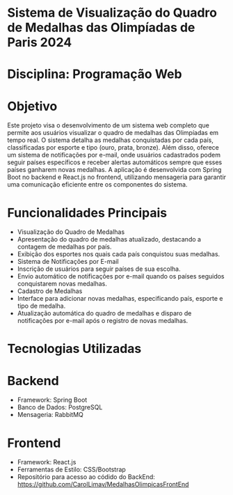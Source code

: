 # Sistema de Visualização do Quadro de Medalhas das Olimpíadas de Paris 2024

# Disciplina: Programação Web

# Objetivo
Este projeto visa o desenvolvimento de um sistema web completo que permite aos usuários visualizar o quadro de medalhas das Olimpíadas em tempo real. O sistema detalha as medalhas conquistadas por cada país, classificadas por esporte e tipo (ouro, prata, bronze). Além disso, oferece um sistema de notificações por e-mail, onde usuários cadastrados podem seguir países específicos e receber alertas automáticos sempre que esses países ganharem novas medalhas. A aplicação é desenvolvida com Spring Boot no backend e React.js no frontend, utilizando mensageria para garantir uma comunicação eficiente entre os componentes do sistema.

# Funcionalidades Principais
- Visualização do Quadro de Medalhas
- Apresentação do quadro de medalhas atualizado, destacando a contagem de medalhas por país.
- Exibição dos esportes nos quais cada país conquistou suas medalhas.
- Sistema de Notificações por E-mail
- Inscrição de usuários para seguir países de sua escolha.
- Envio automático de notificações por e-mail quando os países seguidos conquistarem novas medalhas.
- Cadastro de Medalhas
- Interface para adicionar novas medalhas, especificando país, esporte e tipo de medalha.
- Atualização automática do quadro de medalhas e disparo de notificações por e-mail após o registro de novas medalhas.

# Tecnologias Utilizadas

# Backend 
- Framework: Spring Boot
- Banco de Dados: PostgreSQL
- Mensageria: RabbitMQ

# Frontend
- Framework: React.js
- Ferramentas de Estilo: CSS/Bootstrap
- Repositório para acesso ao códido do BackEnd: https://github.com/CarolLimav/MedalhasOlimpicasFrontEnd
